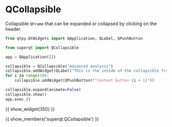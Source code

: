 # QCollapsible

Collapsible `QFrame` that can be expanded or collapsed by clicking on the header.

```python
from qtpy.QtWidgets import QApplication, QLabel, QPushButton

from superqt import QCollapsible

app = QApplication([])

collapsible = QCollapsible("Advanced analysis")
collapsible.addWidget(QLabel("This is the inside of the collapsible frame"))
for i in range(10):
    collapsible.addWidget(QPushButton(f"Content button {i + 1}"))

collapsible.expand(animate=False)
collapsible.show()
app.exec_()
```

{{ show_widget(350) }}

{{ show_members('superqt.QCollapsible') }}
